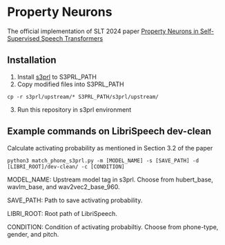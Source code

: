 # Property Neurons
The official implementation of SLT 2024 paper 
[Property Neurons in Self-Supervised Speech Transformers](https://arxiv.org/abs/2409.05910)

## Installation
1. Install [s3prl](https://github.com/s3prl/s3prl) to S3PRL_PATH
2. Copy modified files into S3PRL_PATH
```
cp -r s3prl/upstream/* S3PRL_PATH/s3prl/upstream/
```
3. Run this repository in s3prl environment 

## Example commands on LibriSpeech dev-clean
Calculate activating probability as mentioned in Section 3.2 of the paper
```
python3 match_phone_s3prl.py -m [MODEL_NAME] -s [SAVE_PATH] -d [LIBRI_ROOT]/dev-clean/ -c [CONDITION]
```
MODEL_NAME: Upstream model tag in s3prl. Choose from hubert_base, wavlm_base, and wav2vec2_base_960.

SAVE_PATH: Path to save activating probability. 

LIBRI_ROOT: Root path of LibriSpeech.

CONDITION: Condition of activating probabiltiy. Choose from phone-type, gender, and pitch.


